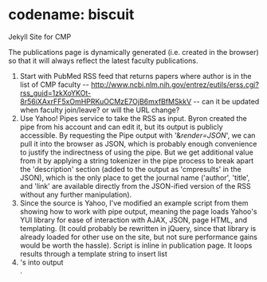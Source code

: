 codename: biscuit
=================

Jekyll Site for CMP

The publications page is dynamically generated (i.e. created in the browser) so that it will always reflect the latest faculty publications.

1. Start with PubMed RSS feed that returns papers where author is in the list of CMP faculty -- http://www.ncbi.nlm.nih.gov/entrez/eutils/erss.cgi?rss_guid=1zkXoYKOt-8r56iXAxrFF5xOmHPRKuOCMzE7OjB6mxfBfMSkkV -- can it be updated when faculty join/leave? or will the URL change?
2. Use Yahoo! Pipes service to take the RSS as input. Byron created the pipe from his account and can edit it, but its output is publicly accessible. By requesting the Pipe output with '&_render=JSON_', we can pull it into the browser as JSON, which is probably enough convenience to justify the indirectness of using the pipe. But we get additional value from it by applying a string tokenizer in the pipe process to break apart the 'description' section (added to the output as 'cmpresults' in the JSON), which is the only place to get the journal name ('author', 'title', and 'link' are available directly from the JSON-ified version of the RSS without any further manipulation).
3. Since the source is Yahoo, I've modified an example script from them showing how to work with pipe output, meaning the page loads Yahoo's YUI library for ease of interaction with AJAX, JSON, page HTML, and templating. (It could probably be rewritten in jQuery, since that library is already loaded for other use on the site, but not sure performance gains would be worth the hassle). Script is inline in publication page. It loops results through a template string to insert list <li>'s into output <div>.